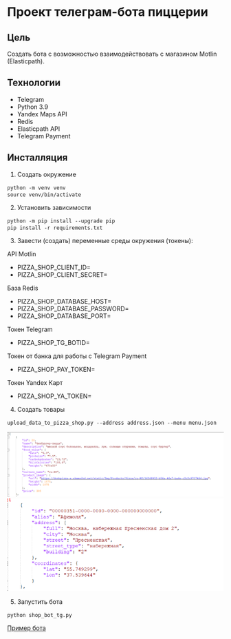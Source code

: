 # Проект телеграм-бота пиццерии
## Цель  
Создать бота с возможностью взаимодействовать с магазином Motlin (Elasticpath).  

## Технологии  
- Telegram  
- Python 3.9  
- Yandex Maps API  
- Redis  
- Elasticpath API
- Telegram Payment


## Инсталляция  
1. Создать окружение  
```
python -m venv venv  
source venv/bin/activate  
```
2. Установить зависимости  
```
python -m pip install --upgrade pip  
pip install -r requirements.txt  
```
3. Завести (создать) переменные среды окружения (токены):  

API Motlin  
- PIZZA_SHOP_CLIENT_ID=  
- PIZZA_SHOP_CLIENT_SECRET=  

База Redis  
- PIZZA_SHOP_DATABASE_HOST=  
- PIZZA_SHOP_DATABASE_PASSWORD=  
- PIZZA_SHOP_DATABASE_PORT=  

Токен Telegram  
- PIZZA_SHOP_TG_BOTID=  

Токен от банка для работы с Telegram Payment
- PIZZA_SHOP_PAY_TOKEN=  

Токен Yandex Карт
- PIZZA_SHOP_YA_TOKEN=  

4. Создать товары
```
upload_data_to_pizza_shop.py --address address.json --menu menu.json
```
 ![Образец меню пицц](/menu_json.png)
 ![Образец адрсов](/address_json.png)


5. Запустить бота  
```
python shop_bot_tg.py  
```

[Пример бота](https://t.me/pizzeria_student83_bot)  
 